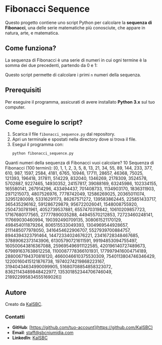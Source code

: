 # Fibonacci Sequence

Questo progetto contiene uno script Python per calcolare la **sequenza di Fibonacci**, una delle serie matematiche più conosciute, che appare in natura, arte, e matematica.

## Come funziona?
La sequenza di Fibonacci è una serie di numeri in cui ogni termine è la somma dei due precedenti, partendo da 0 e 1:


Questo script permette di calcolare i primi `n` numeri della sequenza.

## Prerequisiti
Per eseguire il programma, assicurati di avere installato **Python 3.x** sul tuo computer.

## Come eseguire lo script?
1. Scarica il file `fibonacci_sequence.py` dal repository.
2. Apri un terminale e spostati nella directory dove si trova il file.
3. Esegui il programma con:
   ```bash
   python fibonacci_sequence.py

Quanti numeri della sequenza di Fibonacci vuoi calcolare? 10
Sequenza di Fibonacci (100 termini): [0, 1, 1, 2, 3, 5, 8, 13, 21, 34, 55, 89, 144, 233, 377, 610, 987, 1597, 2584, 4181, 6765, 10946, 17711, 28657, 46368, 75025, 121393, 196418, 317811, 514229, 832040, 1346269, 2178309, 3524578, 5702887, 9227465, 14930352, 24157817, 39088169, 63245986, 102334155, 165580141, 267914296, 433494437, 701408733, 1134903170, 1836311903, 2971215073, 4807526976, 7778742049, 12586269025, 20365011074, 32951280099, 53316291173, 86267571272, 139583862445, 225851433717, 365435296162, 591286729879, 956722026041, 1548008755920, 2504730781961, 4052739537881, 6557470319842, 10610209857723, 17167680177565, 27777890035288, 44945570212853, 72723460248141, 117669030460994, 190392490709135, 308061521170129, 498454011879264, 806515533049393, 1304969544928657, 2111485077978050, 3416454622906707, 5527939700884757, 8944394323791464, 14472334024676221, 23416728348467685, 37889062373143906, 61305790721611591, 99194853094755497, 160500643816367088, 259695496911122585, 420196140727489673, 679891637638612258, 1100087778366101931, 1779979416004714189, 2880067194370816120, 4660046610375530309, 7540113804746346429, 12200160415121876738, 19740274219868223167, 31940434634990099905, 51680708854858323072, 83621143489848422977, 135301852344706746049, 218922995834555169026]]

## Autore
Creato da [KaISBC](https://github.com/KaISBC).

### Contatti
- **GitHub**: [https://github.com/tuo-account](https://github.com/KaISBC)
- **Email**: staff@sbcniumidia.com
- **LinkedIn**: [KaISBC](https://www.linkedin.com/in/sbcniumidia/) 
